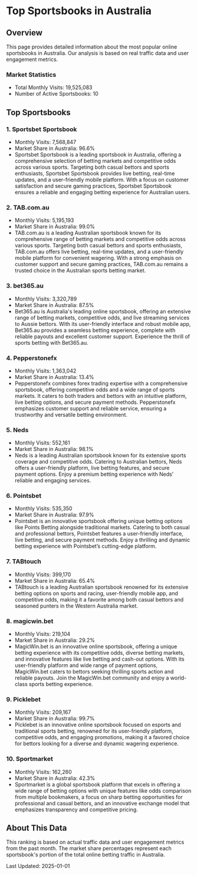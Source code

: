 # Top Sportsbooks in Australia

## Overview
This page provides detailed information about the most popular online sportsbooks in Australia. 
Our analysis is based on real traffic data and user engagement metrics.

### Market Statistics
- Total Monthly Visits: 19,525,083
- Number of Active Sportsbooks: 10

## Top Sportsbooks

### 1. Sportsbet Sportsbook
- Monthly Visits: 7,568,847
- Market Share in Australia: 96.6%
-  Sportsbet Sportsbook is a leading sportsbook in Australia, offering a comprehensive selection of betting markets and competitive odds across various sports. Targeting both casual bettors and sports enthusiasts, Sportsbet Sportsbook provides live betting, real-time updates, and a user-friendly mobile platform. With a focus on customer satisfaction and secure gaming practices, Sportsbet Sportsbook ensures a reliable and engaging betting experience for Australian users.

### 2. TAB.com.au
- Monthly Visits: 5,195,193
- Market Share in Australia: 99.0%
-  TAB.com.au is a leading Australian sportsbook known for its comprehensive range of betting markets and competitive odds across various sports. Targeting both casual bettors and sports enthusiasts, TAB.com.au offers live betting, real-time updates, and a user-friendly mobile platform for convenient wagering. With a strong emphasis on customer support and secure gaming practices, TAB.com.au remains a trusted choice in the Australian sports betting market.

### 3. bet365.au
- Monthly Visits: 3,320,789
- Market Share in Australia: 87.5%
-  Bet365.au is Australia's leading online sportsbook, offering an extensive range of betting markets, competitive odds, and live streaming services to Aussie bettors. With its user-friendly interface and robust mobile app, Bet365.au provides a seamless betting experience, complete with reliable payouts and excellent customer support. Experience the thrill of sports betting with Bet365.au.

### 4. Pepperstonefx
- Monthly Visits: 1,363,042
- Market Share in Australia: 13.4%
-  Pepperstonefx combines forex trading expertise with a comprehensive sportsbook, offering competitive odds and a wide range of sports markets. It caters to both traders and bettors with an intuitive platform, live betting options, and secure payment methods. Pepperstonefx emphasizes customer support and reliable service, ensuring a trustworthy and versatile betting environment.

### 5. Neds
- Monthly Visits: 552,161
- Market Share in Australia: 98.1%
-  Neds is a leading Australian sportsbook known for its extensive sports coverage and competitive odds. Catering to Australian bettors, Neds offers a user-friendly platform, live betting features, and secure payment options. Enjoy a premium betting experience with Neds’ reliable and engaging services.

### 6. Pointsbet
- Monthly Visits: 535,350
- Market Share in Australia: 97.9%
-  Pointsbet is an innovative sportsbook offering unique betting options like Points Betting alongside traditional markets. Catering to both casual and professional bettors, Pointsbet features a user-friendly interface, live betting, and secure payment methods. Enjoy a thrilling and dynamic betting experience with Pointsbet’s cutting-edge platform.

### 7. TABtouch
- Monthly Visits: 399,170
- Market Share in Australia: 65.4%
- TABtouch is a leading Australian sportsbook renowned for its extensive betting options on sports and racing, user-friendly mobile app, and competitive odds, making it a favorite among both casual bettors and seasoned punters in the Western Australia market.

### 8. magicwin.bet
- Monthly Visits: 219,104
- Market Share in Australia: 29.2%
-  MagicWin.bet is an innovative online sportsbook, offering a unique betting experience with its competitive odds, diverse betting markets, and innovative features like live betting and cash-out options. With its user-friendly platform and wide range of payment options, MagicWin.bet caters to bettors seeking thrilling sports action and reliable payouts. Join the MagicWin.bet community and enjoy a world-class sports betting experience.

### 9. Picklebet
- Monthly Visits: 209,167
- Market Share in Australia: 99.7%
- Picklebet is an innovative online sportsbook focused on esports and traditional sports betting, renowned for its user-friendly platform, competitive odds, and engaging promotions, making it a favored choice for bettors looking for a diverse and dynamic wagering experience.

### 10. Sportmarket
- Monthly Visits: 162,260
- Market Share in Australia: 42.3%
- Sportmarket is a global sportsbook platform that excels in offering a wide range of betting options with unique features like odds comparison from multiple bookmakers, a focus on sharp betting opportunities for professional and casual bettors, and an innovative exchange model that emphasizes transparency and competitive pricing.


## About This Data
This ranking is based on actual traffic data and user engagement metrics from the past month. 
The market share percentages represent each sportsbook's portion of the total online betting traffic in Australia.

Last Updated: 2025-01-01
